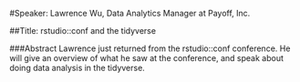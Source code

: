 #Speaker: Lawrence Wu, Data Analytics Manager at Payoff, Inc.

##Title: rstudio::conf and the tidyverse

###Abstract
Lawrence just returned from the rstudio::conf conference. He will give an overview of what he saw at the conference, and speak about doing data analysis in the tidyverse.
